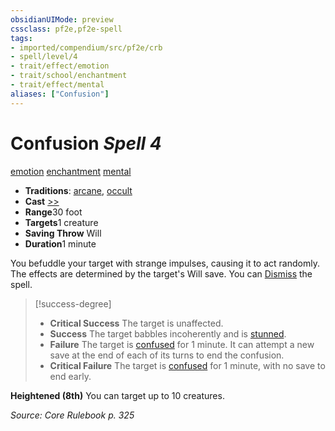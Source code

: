 ```yaml
---
obsidianUIMode: preview
cssclass: pf2e,pf2e-spell
tags:
- imported/compendium/src/pf2e/crb
- spell/level/4
- trait/effect/emotion
- trait/school/enchantment
- trait/effect/mental
aliases: ["Confusion"]
---
```

# Confusion *Spell 4*   
[emotion](emotion.md)  [enchantment](enchantment.md)  [mental](mental.md)  

- **Traditions**: [arcane](arcane.md), [occult](occult.md)
- **Cast** [>>](chapter-9-playing-the-game.md#Actions "Two-Action") 
- **Range**30 foot
- **Targets**1 creature
- **Saving Throw** Will
- **Duration**1 minute

You befuddle your target with strange impulses, causing it to act randomly. The effects are determined by the target's Will save. You can [Dismiss](dismiss.md) the spell.

> [!success-degree] 
> - **Critical Success** The target is unaffected.
> - **Success** The target babbles incoherently and is [stunned](conditions.md#Stunned).
> - **Failure** The target is [confused](conditions.md#Confused) for 1 minute. It can attempt a new save at the end of each of its turns to end the confusion.
> - **Critical Failure** The target is [confused](conditions.md#Confused) for 1 minute, with no save to end early.

**Heightened (8th)** You can target up to 10 creatures.

*Source: Core Rulebook p. 325*